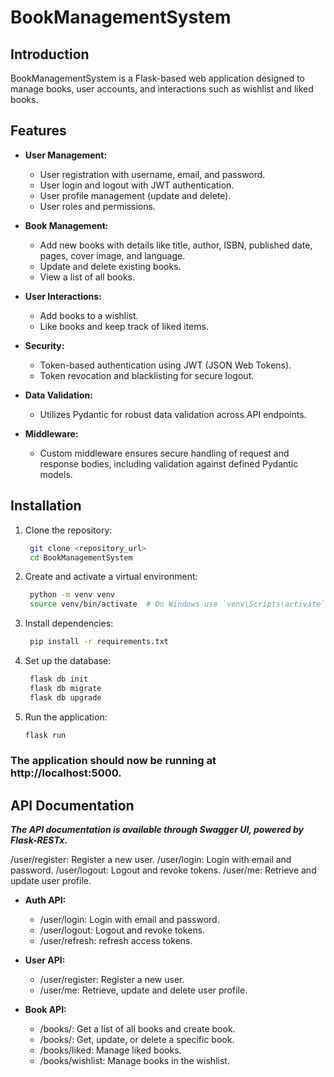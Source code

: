 # BookManagementSystem

## Introduction

BookManagementSystem is a Flask-based web application designed to manage books, user accounts, and interactions such as wishlist and liked books.

## Features

- **User Management:**
  - User registration with username, email, and password.
  - User login and logout with JWT authentication.
  - User profile management (update and delete).
  - User roles and permissions.

- **Book Management:**
  - Add new books with details like title, author, ISBN, published date, pages, cover image, and language.
  - Update and delete existing books.
  - View a list of all books.

- **User Interactions:**
  - Add books to a wishlist.
  - Like books and keep track of liked items.

- **Security:**
  - Token-based authentication using JWT (JSON Web Tokens).
  - Token revocation and blacklisting for secure logout.

- **Data Validation:**
  - Utilizes Pydantic for robust data validation across API endpoints.

- **Middleware:**
  - Custom middleware ensures secure handling of request and response bodies, including validation against defined Pydantic models.


## Installation

1. Clone the repository:

   ```bash
    git clone <repository_url>
    cd BookManagementSystem

2. Create and activate a virtual environment:

   ```bash
    python -m venv venv
    source venv/bin/activate  # On Windows use `venv\Scripts\activate`

3. Install dependencies:

   ```bash
    pip install -r requirements.txt

4. Set up the database:

   ```bash
    flask db init
    flask db migrate
    flask db upgrade

5. Run the application:

   ```bash
   flask run

### The application should now be running at http://localhost:5000.


## API Documentation
***The API documentation is available through Swagger UI, powered by Flask-RESTx.***

/user/register: Register a new user.
/user/login: Login with email and password.
/user/logout: Logout and revoke tokens.
/user/me: Retrieve and update user profile.


- **Auth API:**
  - /user/login: Login with email and password.
  - /user/logout: Logout and revoke tokens. 
  - /user/refresh: refresh access tokens.

- **User API:**
  - /user/register: Register a new user.
  - /user/me: Retrieve, update and delete user profile.

- **Book API:**
  - /books/: Get a list of all books and create book.
  - /books/<id>: Get, update, or delete a specific book.
  - /books/liked: Manage liked books.
  - /books/wishlist: Manage books in the wishlist.
